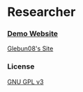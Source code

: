 # Researcher

### [Demo Website](http://ankitsultana.com/researcher)

[Glebun08's Site](gleb-lisovskiy.github.io)

### License

[GNU GPL v3](https://github.com/bk2dcradle/researcher/blob/gh-pages/LICENSE)
